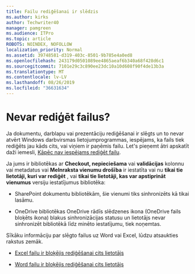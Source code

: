 ```yaml
---
title: Failu rediģēšanai ir slēdzis
ms.author: kirks
author: Techwriter40
manager: pamgreen
ms.audience: ITPro
ms.topic: article
ROBOTS: NOINDEX, NOFOLLOW
localization_priority: Normal
ms.assetid: 39748581-d319-403c-8501-9b785e4a0ed8
ms.openlocfilehash: 243179d0501089ee4865aeaf6b340a68f428d6c1
ms.sourcegitcommit: 7101e29c3c890ee23dc10a10d608f90f4de13b3a
ms.translationtype: MT
ms.contentlocale: lv-LV
ms.lasthandoff: 08/26/2019
ms.locfileid: "36631634"
---
```

# <a name="cant-edit-files"></a>Nevar rediģēt failus? 

Ja dokumentu, darblapu vai prezentāciju rediģēšanai ir slēgts un to nevar atvērt Windows darbvirsmas lietojumprogrammas, iespējams, ka fails tiek rediģēts jau kāds cits, vai viņiem ir paņēmis failu. Let's pieņemt ātri apskatīt daži iemesli, [Kāpēc nav iespējams rediģēt failu](https://support.office.com/article/why-can-t-i-edit-this-file-97315f48-aa5e-49d3-a4ae-a14b73daf87b).

Ja jums ir bibliotēkas ar **Checkout, nepieciešama** vai **validācijas** kolonnu vai metadatus vai **Melnraksta vienumu drošība** ir iestatīta vai nu **tikai tie lietotāji, kuri var rediģēt** , vai **tikai tie lietotāji, kas var apstiprināt vienumus** versiju iestatījumus bibliotēka:

- SharePoint dokumentu bibliotēkām, šie vienumi tiks sinhronizēts kā tikai lasāmu.

- OneDrive bibliotēkas OneDrive rādīs slēdzenes ikona (OneDrive fails bloķēts ikona) blakus sinhronizācijas statusu un lietotājs nevar sinhronizēt bibliotēkā līdz minēto iestatījumu, tiek noņemtas. 

Sīkāku informāciju par slēgto failus uz Word vai Excel, lūdzu atsaukties rakstus zemāk.

- [Excel failu ir bloķējis rediģēšanai cits lietotājs](https://support.office.com/article/Excel-file-is-locked-for-editing-by-another-user-6fa93887-2c2c-45f0-abcc-31b04aed68b3)

- [Word failu ir bloķējis rediģēšanai cits lietotājs](https://support.microsoft.com/help/313472/the-document-is-locked-for-editing-by-another-user-error-message-when)